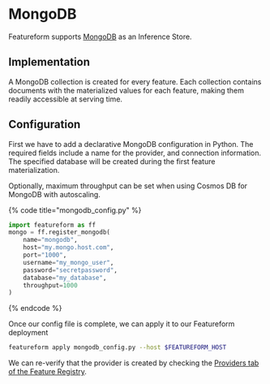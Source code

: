 # MongoDB

Featureform supports [MongoDB](https://www.mongodb.com/) as an Inference Store.

## Implementation

A MongoDB collection is created for every feature. 
Each collection contains documents with the materialized values for each feature, making them readily accessible at serving time. 

## Configuration

First we have to add a declarative MongoDB configuration in Python. 
The required fields include a name for the provider, and connection information. The specified database will be created
during the first feature materialization. 

Optionally, maximum throughput can be set when using Cosmos DB for MongoDB with autoscaling.


{% code title="mongodb_config.py" %}
```python
import featureform as ff
mongo = ff.register_mongodb(
    name="mongodb",
    host="my.mongo.host.com",
    port="1000",
    username="my_mongo_user",
    password="secretpassword",
    database="my_database",
    throughput=1000
)
```
{% endcode %}

Once our config file is complete, we can apply it to our Featureform deployment

```bash
featureform apply mongodb_config.py --host $FEATUREFORM_HOST
```

We can re-verify that the provider is created by checking the [Providers tab of the Feature Registry](../getting-started/exploring-the-feature-registry.md).
